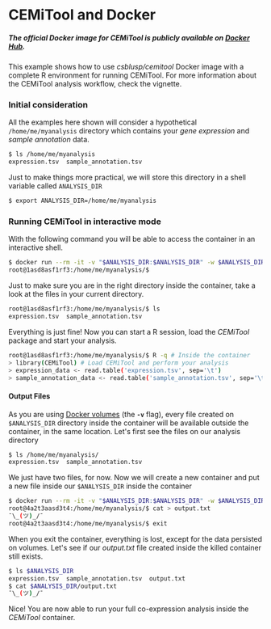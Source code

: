 # CEMiTool and Docker

##### The official Docker image for CEMiTool is publicly available on [Docker Hub](https://hub.docker.com/r/csblusp/cemitool/).
This example shows how to use _csblusp/cemitool_ Docker image with a complete R environment for running CEMiTool.
For more information about the CEMiTool analysis workflow, check the vignette.

### Initial consideration
All the examples here shown will consider a hypothetical `/home/me/myanalysis` directory which contains your _gene
expression_ and _sample annotation_ data. 
```bash
$ ls /home/me/myanalysis
expression.tsv  sample_annotation.tsv
```
Just to make things more practical, we will store this directory in a shell variable called `ANALYSIS_DIR`
```bash
$ export ANALYSIS_DIR=/home/me/myanalysis
```

### Running CEMiTool in interactive mode
With the following command you will be able to access the container in an interactive shell.
```bash
$ docker run --rm -it -v "$ANALYSIS_DIR:$ANALYSIS_DIR" -w $ANALYSIS_DIR csblusp/cemitool /bin/bash
root@1asd8asf1rf3:/home/me/myanalysis/$ 
```
Just to make sure you are in the right directory inside the container, take a look at the files in your current directory.

```bash
root@1asd8asf1rf3:/home/me/myanalysis/$ ls
expression.tsv  sample_annotation.tsv
```
Everything is just fine! Now you can start a R session, load the *CEMiTool* package and start your analysis.
```bash
root@1asd8asf1rf3:/home/me/myanalysis/$ R -q # Inside the container
> library(CEMiTool) # Load CEMiTool and perform your analysis
> expression_data <- read.table('expression.tsv', sep='\t')
> sample_annotation_data <- read.table('sample_annotation.tsv', sep='\t')
```
#### Output Files
As you are using [Docker volumes](https://docs.docker.com/engine/tutorials/dockervolumes/) (the **`-v`** flag), every file created
on `$ANALYSIS_DIR` directory inside the container will be available outside the container, in the same location. Let's first see
the files on our analysis directory
```bash
$ ls /home/me/myanalysis/
expression.tsv  sample_annotation.tsv
```
We just have two files, for now. Now we will create a new container and put a new file inside our `$ANALYSIS_DIR` inside the container

```bash
$ docker run --rm -it -v "$ANALYSIS_DIR:$ANALYSIS_DIR" -w $ANALYSIS_DIR csblusp/cemitool /bin/bash
root@4a2t3aasd3t4:/home/me/myanalysis/$ cat > output.txt
¯\_(ツ)_/¯
root@4a2t3aasd3t4:/home/me/myanalysis/$ exit
```
When you exit the container, everything is lost, except for the data persisted on volumes. Let's see if our _output.txt_ file 
created inside the killed container still exists.

```bash
$ ls $ANALYSIS_DIR
expression.tsv  sample_annotation.tsv  output.txt
$ cat $ANALYSIS_DIR/output.txt
¯\_(ツ)_/¯
```
Nice! You are now able to run your full co-expression analysis inside the _CEMiTool_ container.
